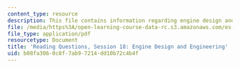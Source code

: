 ```yaml
---
content_type: resource
description: This file contains information regarding engine design and engineering.
file: /media/https%3A/open-learning-course-data-rc.s3.amazonaws.com/es-272-culture-tech-spring-2003/b08fa3060c8f7ab97214dd10b72c4b4f_MITES_272S03_q18.pdf
file_type: application/pdf
resourcetype: Document
title: 'Reading Questions, Session 18: Engine Design and Engineering'
uid: b08fa306-0c8f-7ab9-7214-dd10b72c4b4f
---
```

